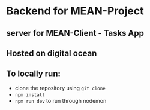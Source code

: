 # Backend for MEAN-Project

## server for MEAN-Client - Tasks App

## Hosted on digital ocean

## To locally run:
-  clone the repository using ```git clone```
-  ```npm install```
-  ```npm run dev``` to run through nodemon
  
